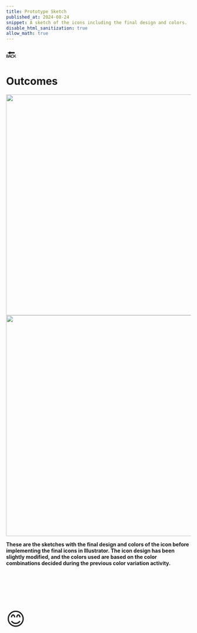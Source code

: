 ```yaml
---
title: Prototype Sketch
published_at: 2024-08-24
snippet: A sketch of the icons including the final design and colors.
disable_html_sanitization: true
allow_math: true
---
```



<a href="https://julienoh000-dms1-blog-83.deno.dev/" style="text-decoration: none; color: black;"><span style="font-size: 30px;">🔙</span></a>


# Outcomes


<img src="pss.png" width="800" height="600">
<img src="ps.png" width="800" height="600">

**These are the sketches with the final design and colors of the icon before implementing the final icons in Illustrator. The icon design has been slightly modified, and the colors used are based on the color combinations decided during the previous color variation activity.**

<br>
<br>

<br>
<br>
<br>


<span style="font-size: 50px;">😊</span>